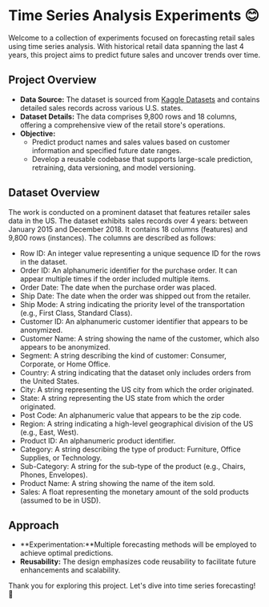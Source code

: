 # Time Series Analysis Experiments 😊

Welcome to a collection of experiments focused on forecasting retail sales using time series analysis. With historical retail data spanning the last 4 years, this project aims to predict future sales and uncover trends over time.

## Project Overview

- **Data Source:** The dataset is sourced from [Kaggle Datasets](https://www.kaggle.com/datasets/rohitsahoo/sales-forecasting) and contains detailed sales records across various U.S. states.
- **Dataset Details:** The data comprises 9,800 rows and 18 columns, offering a comprehensive view of the retail store's operations.
- **Objective:**
  - Predict product names and sales values based on customer information and specified future date ranges.
  - Develop a reusable codebase that supports large-scale prediction, retraining, data versioning, and model versioning.

## Dataset Overview

The work is conducted on a prominent dataset that features retailer sales data in the US.
The dataset exhibits sales records over 4 years: between January 2015 and December 2018. It contains 18 columns (features) and 9,800 rows (instances).
The columns are described as follows:

- Row ID: An integer value representing a unique sequence ID for the rows in the dataset.
- Order ID: An alphanumeric identifier for the purchase order. It can appear multiple times if the order included multiple items.
- Order Date: The date when the purchase order was placed.
- Ship Date: The date when the order was shipped out from the retailer.
- Ship Mode: A string indicating the priority level of the transportation (e.g., First Class, Standard Class).
- Customer ID: An alphanumeric customer identifier that appears to be anonymized.
- Customer Name: A string showing the name of the customer, which also appears to be anonymized.
- Segment: A string describing the kind of customer: Consumer, Corporate, or Home Office.
- Country: A string indicating that the dataset only includes orders from the United States.
- City: A string representing the US city from which the order originated.
- State: A string representing the US state from which the order originated.
- Post Code: An alphanumeric value that appears to be the zip code.
- Region: A string indicating a high-level geographical division of the US (e.g., East, West).
- Product ID: An alphanumeric product identifier.
- Category: A string describing the type of product: Furniture, Office Supplies, or Technology.
- Sub-Category: A string for the sub-type of the product (e.g., Chairs, Phones, Envelopes).
- Product Name: A string showing the name of the item sold.
- Sales: A float representing the monetary amount of the sold products (assumed to be in USD).

## Approach

- **Experimentation:**Multiple forecasting methods will be employed to achieve optimal predictions.
- **Reusability:**
  The design emphasizes code reusability to facilitate future enhancements and scalability.

Thank you for exploring this project. Let's dive into time series forecasting! 🚀
